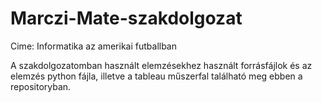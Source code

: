 # Marczi-Mate-szakdolgozat

Cime: Informatika az amerikai futballban

A szakdolgozatomban használt elemzésekhez használt forrásfájlok és az elemzés python fájla, illetve a tableau műszerfal található meg ebben a repositoryban.
